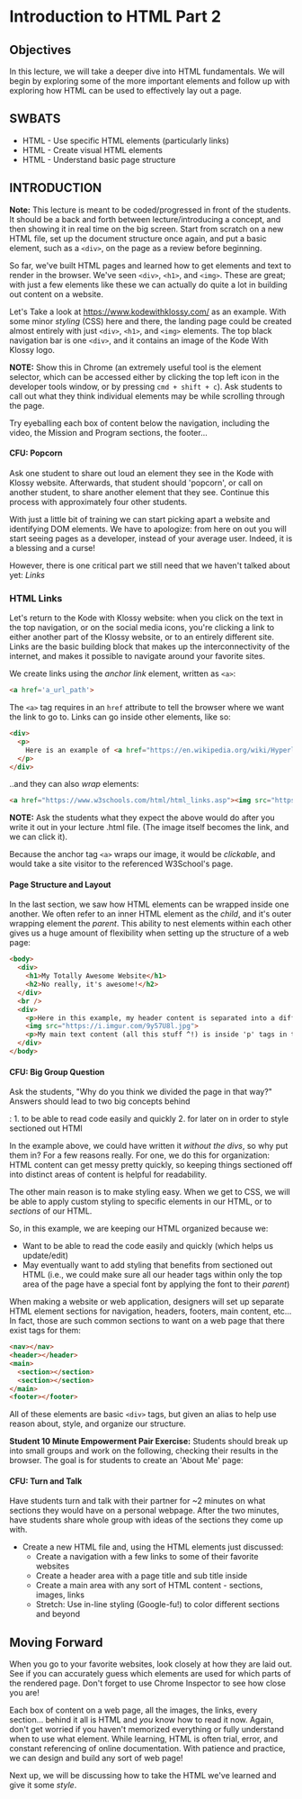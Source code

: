 # Introduction to HTML Part 2

## Objectives

In this lecture, we will take a deeper dive into HTML fundamentals. We will
begin by exploring some of the more important elements and follow up with
exploring how HTML can be used to effectively lay out a page. 

## SWBATS

+ HTML - Use specific HTML elements (particularly links)
+ HTML - Create visual HTML elements
+ HTML - Understand basic page structure

## INTRODUCTION

**Note:** This lecture is meant to be coded/progressed in front of the students.
It should be a back and forth between lecture/introducing a concept, and then
showing it in real time on the big screen. Start from scratch on a new HTML
file, set up the document structure once again, and put a basic element, such
as a `<div>`, on the page as a review before beginning.

So far, we've built HTML pages and learned how to get elements and text to
render in the browser. We've seen `<div>`, `<h1>`, and `<img>`. These are great;
with just a few elements like these we can actually do quite a lot in building
out content on a website. 

Let's Take a look at https://www.kodewithklossy.com/ as an example. With some
minor _styling_ (CSS) here and there, the landing page could be created almost
entirely with just `<div>`, `<h1>`, and `<img>` elements. The top black
navigation bar is one `<div>`, and it contains an image of the Kode With Klossy
logo. 

**NOTE:** Show this in Chrome (an extremely useful tool is the element selector,
which can be accessed either by clicking the top left icon in the developer
tools window, or by pressing `cmd + shift + c`). Ask students to call out what
they think individual elements may be while scrolling through the page. 

Try eyeballing each box of content below the navigation, including the video,
the Mission and Program sections, the footer...

#### CFU: Popcorn

Ask one student to share out loud an element they see in the Kode with Klossy website. Afterwards, that student should 'popcorn', or call on another student, to share another element that they see. Continue this process with approximately four other students. 

With just a little bit of training we can start picking apart a website and
identifying DOM elements. We have to apologize: from here on out you will start
seeing pages as a developer, instead of your average user. Indeed, it is a
blessing and a curse!

However, there is one critical part we still need that we haven't talked about
yet: _Links_

### HTML Links

Let's return to the Kode with Klossy website: when you click on the text in the
top navigation, or on the social media icons, you're clicking a link to either
another part of the Klossy website, or to an entirely different site. Links are
the basic building block that makes up the interconnectivity of the internet,
and makes it possible to navigate around your favorite sites.

We create links using the _anchor link_ element, written as `<a>`:

```html
<a href='a_url_path'>
```

The `<a>` tag requires in an `href` attribute to tell the browser where we want
the link to go to. Links can go inside other elements, like so:

```html
<div>
  <p>
    Here is an example of <a href="https://en.wikipedia.org/wiki/Hyperlink">a link going to Wikipedia</a>
  </p>
</div>
```

..and they can also _wrap_ elements:

```html
<a href="https://www.w3schools.com/html/html_links.asp"><img src="https://i.imgflip.com/1c2b4y.jpg"></a>
```

**NOTE:** Ask the students what they expect the above would do after you write it out in your lecture .html file. (The image itself becomes the link, and we can click it).

Because the anchor tag `<a>` wraps our image, it would be _clickable_, and would
take a site visitor to the referenced W3School's page.

#### Page Structure and Layout

 In the last section, we saw how HTML elements can be wrapped inside one
another. We often refer to an inner HTML element as the _child_, and it's outer
wrapping element the _parent_.  This ability to nest elements within each other
gives us a huge amount of flexibility when setting up the structure of a web
page:

```html
<body>
  <div>
    <h1>My Totally Awesome Website</h1>
    <h2>No really, it's awesome!</h2>
  </div>
  <br />
  <div>
    <p>Here in this example, my header content is separated into a different 'div' above</p>
    <img src="https://i.imgur.com/9y57U8l.jpg">
    <p>My main text content (all this stuff ^!) is inside 'p' tags in their own 'div'</p>
  </div>
</body>
```
#### CFU: Big Group Question
Ask the students, "Why do you think we divided the page in that way?" 
Answers should lead to two big concepts behind <div>: 1. to be able to read code easily and quickly 2. for later on in order to style sectioned out HTMl


In the example above, we could have written it _without the divs_, so why put
them in? For a few reasons really. For one, we do this for organization: HTML
content can get messy pretty quickly, so keeping things sectioned off into
distinct areas of content is helpful for readability.

The other main reason is to make styling easy. When we get to CSS, we will be
able to apply custom styling to specific elements in our HTML, or to _sections_
of our HTML.

So, in this example, we are keeping our HTML organized because we:
  - Want to be able to read the code easily and quickly (which helps us update/edit)
  - May eventually want to add styling that benefits from sectioned out HTML (i.e., we could make sure all our header tags within only the top area of the page have a special font by applying the font to their _parent_)

When making a website or web application, designers will set up separate HTML
element sections for navigation, headers, footers, main content, etc... In fact,
those are such common sections to want on a web page that there exist tags for
them: 

```html
<nav></nav>
<header></header>
<main>
  <section></section>
  <section></section>
</main>
<footer></footer>
```

All of these elements are basic `<div>` tags, but given an alias to help use reason about, style, and organize our structure.

**Student 10 Minute Empowerment Pair Exercise:** Students should break up into small groups and work on the following, checking their results in the browser. The goal is for students to create an 'About Me' page:

#### CFU: Turn and Talk
Have students turn and talk with their partner for ~2 minutes on what sections they would have on a personal webpage. After the two minutes, have students share whole group with ideas of the sections they come up with. 

  - Create a new HTML file and, using the HTML elements just discussed:
    - Create a navigation with a few links to some of their favorite websites   
    - Create a header area with a page title and sub title inside
    - Create a main area with any sort of HTML content - sections, images, links
    - Stretch: Use in-line styling (Google-fu!) to color different sections and beyond

## Moving Forward

When you go to your favorite websites, look closely at how they are laid out.
See if you can accurately guess which elements are used for which parts of the
rendered page. Don't forget to use Chrome Inspector to see how close you are!

Each box of content on a web page, all the images, the links, every section...
behind it all is HTML and _you_ know how to read it now. Again, don't get
worried if you haven't memorized everything or fully understand when to use what
element. While learning, HTML is often trial, error, and constant referencing of
online documentation. With patience and practice, we can design and build any
sort of web page!

Next up, we will be discussing how to take the HTML we've learned and give it
some _style_.
